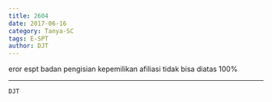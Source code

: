 ```yaml
---
title: 2604
date: 2017-06-16
category: Tanya-SC
tags: E-SPT
author: DJT
---
```


eror espt badan pengisian kepemilikan afiliasi tidak bisa diatas 100%

---



`DJT`
